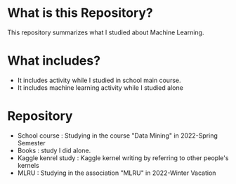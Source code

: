 # What is this Repository?
This repository summarizes what I studied about Machine Learning.

# What includes?
+ It includes activity while I studied in school main course.
+ It includes machine learning activity while I studied alone

# Repository
+ School course : Studying in the course "Data Mining" in 2022-Spring Semester
+ Books : study I did alone.
+ Kaggle kenrel study : Kaggle kernel writing by referring to other people's kernels
+ MLRU : Studying in the association "MLRU" in 2022-Winter Vacation

